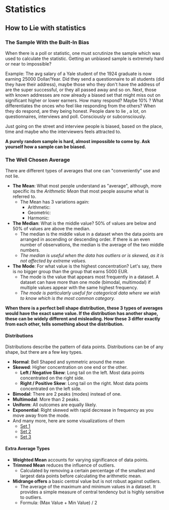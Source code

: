 # Statistics

## How to Lie with statistics

### The Sample With the Built-In Bias

When there is a poll or statistic, one must scrutinize the sample which was used to calculate the statistic. Getting an unbiased sample is extremely hard or near to impossible?

Example: The avg salary of a Yale student of the 1924 graduate is now earning 25000 Dollar/Year. Did they send a questionnaire to all students (did they have their address), maybe those who they don't have the address of are the super successful, or they all passed away and so on. Next, those with known addresses are now already a biased set that might miss out on significant higher or lower earners. How many respond? Maybe 10% ? What differentiates the onces who feel like responding from the others? When they do respond, are they being honest. People dare to lie , a lot, on questionnaires, interviews and poll. Consciously or subconsciously.

Just going on the street and interview people is biased, based on the place, time and maybe who the interviewers feels attracted to.

**A purely random sample is hard, almost impossible to come by. Ask yourself how a sample can be biased.**

### The Well Chosen Average

There are different types of averages that one can "conveniently" use and not lie.

* **The Mean**: What most people understand as "average", although, more specific its the *Arithmetic Mean* that most people assume what is referred to.
    * The Mean has 3 variations again: 
        * Arithmetic: 
        * Geometric: 
        * Harmonic: 
* **The Median**: What is the middle value? 50% of values are below and 50% of values are above the median.
    * The median is the middle value in a dataset when the data points are arranged in ascending or descending order. If there is an even number of observations, the median is the average of the two middle numbers. 
    * *The median is useful when the data has outliers or is skewed, as it is not affected by extreme values.*
* **The Mode**: For what value is the highest concentration? Let's say, there is no bigger group than the group that earns 5000 EUR.
    * The mode is the value that appears most frequently in a dataset. A dataset can have more than one mode (bimodal, multimodal) if multiple values appear with the same highest frequency. 
    * *The mode is particularly useful for categorical data where we wish to know which is the most common category.*

**When there is a perfect bell shape distribution, these 3 types of averages would have the exact same value. If the distribution has another shape, these can be widely different and misleading. How these 3 differ exactly from each other, tells something about the distribution.**

#### Distributions

Distributions describe the pattern of data points. Distributions can be of any shape, but there are a few key types.

* **Normal**: Bell Shaped and symmetric around the mean
* **Skewed**: Higher concentration on one end or the other. 
    * **Left / Negative Skew**: Long tail on the left. Most data points concentrated on the right side.
    * **Right / Positive Skew**: Long tail on the right. Most data points concentrated on the left side.
* **Bimodal**: There are 2 peaks (modes) instead of one.
* **Multimodal**: More than 2 peaks.
* **Uniform**: All outcomes are equally likely.
* **Exponential**: Right skewed with rapid decrease in frequency as you move away from the mode.
* And many more, here are some visualizations of them
    * [Set 1](assets/distributions_1.png)
    * [Set 2](assets/distributions_2.png)
    * [Set 3](assets/distributions_3.png)

#### Extra Average Types

* **Weighted Mean** accounts for varying significance of data points.
* **Trimmed Mean** reduces the influence of outliers.
    * Calculated by removing a certain percentage of the smallest and largest data points before calculating the arithmetic mean.
* **Midrange offers** a basic central value but is not robust against outliers.
    * The average of the maximum and minimum values in a dataset. It provides a simple measure of central tendency but is highly sensitive to outliers.
    * Formula: (Max Value + Min Value) / 2
